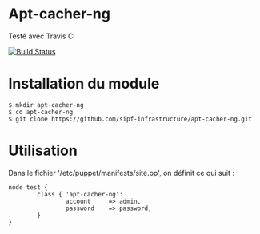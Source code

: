 # Apt-cacher-ng

Testé avec Travis CI

[![Build Status](https://travis-ci.org/sipf-infrastructure/apt-cacher-ng.png?branch=master)](https://travis-ci.org/sipf-infrastructure/apt-cacher-ng)

# Installation du module

```
$ mkdir apt-cacher-ng
$ cd apt-cacher-ng
$ git clone https://github.com/sipf-infrastructure/apt-cacher-ng.git

```

# Utilisation

Dans le fichier '/etc/puppet/manifests/site.pp', on définit ce qui suit :
```
node test {
        class { 'apt-cacher-ng':
                account		=> admin,
                password	=> password,
        }
}
```
